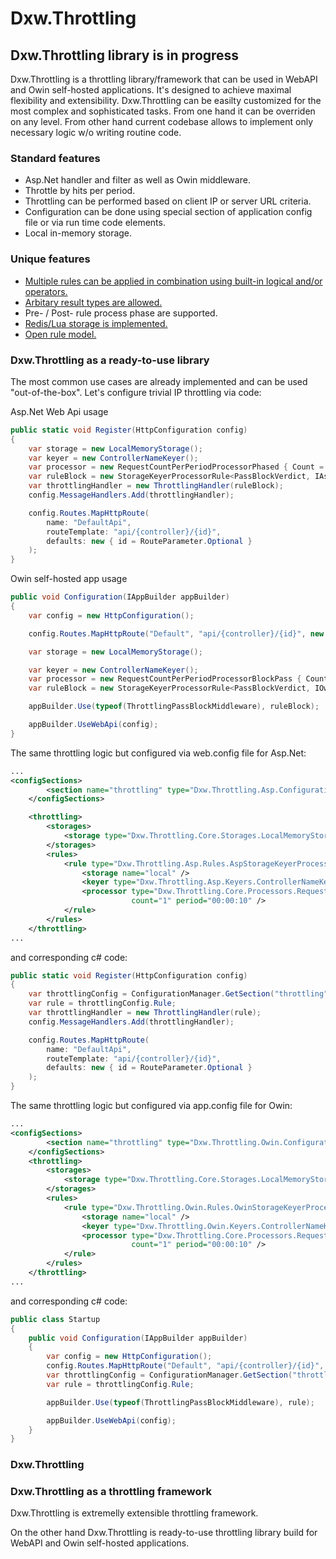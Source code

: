 ﻿# Dxw.Throttling

## Dxw.Throttling library is in progress

Dxw.Throttling is a throttling library/framework that can be used in WebAPI and Owin self-hosted applications.
It's designed to achieve maximal flexibility and extensibility.
Dxw.Throttling can be easilty customized for the most complex and sophisticated tasks.
From one hand it can be overriden on any level.
From other hand current codebase allows to implement only neсessary logic w/o writing routine code.

### Standard features
- Asp.Net handler and filter as well as Owin middleware.
- Throttle by hits per period.
- Throttling can be performed based on client IP or server URL criteria.
- Configuration can be done using special section of application config file or via run time code
elements.
- Local in-memory storage.

### Unique features
- [Multiple rules can be applied in combination using built-in logical and/or operators.](Docs/RuleCombination.md)
- [Arbitary result types are allowed.](Docs/ArbitaryResult.md)
- Pre- / Post- rule process phase are supported.
- [Redis/Lua storage is implemented.](Docs/RedisStorage.md)
- [Open rule model.](Docs/OpenRuleModel.md)

### Dxw.Throttling as a ready-to-use library

The most common use cases are already implemented and can be used "out-of-the-box".
Let's configure trivial IP throttling via code:

Asp.Net Web Api usage
``` cs
public static void Register(HttpConfiguration config)
{
    var storage = new LocalMemoryStorage();
    var keyer = new ControllerNameKeyer();
    var processor = new RequestCountPerPeriodProcessorPhased { Count = 1, Period = TimeSpan.FromSeconds(10) };
    var ruleBlock = new StorageKeyerProcessorRule<PassBlockVerdict, IAspArgs> { Storage = storage, Keyer = keyer, Processor = processor } as IRule;
    var throttlingHandler = new ThrottlingHandler(ruleBlock);
    config.MessageHandlers.Add(throttlingHandler);

    config.Routes.MapHttpRoute(
        name: "DefaultApi",
        routeTemplate: "api/{controller}/{id}",
        defaults: new { id = RouteParameter.Optional }
    );
}
```
Owin self-hosted app usage
``` cs
public void Configuration(IAppBuilder appBuilder)
{
    var config = new HttpConfiguration();

    config.Routes.MapHttpRoute("Default", "api/{controller}/{id}", new { id = RouteParameter.Optional });

    var storage = new LocalMemoryStorage();

    var keyer = new ControllerNameKeyer();
    var processor = new RequestCountPerPeriodProcessorBlockPass { Count = 1, Period = TimeSpan.FromSeconds(15) };
    var ruleBlock = new StorageKeyerProcessorRule<PassBlockVerdict, IOwinArgs> { Storage = storage, Keyer = keyer, Processor = processor };

    appBuilder.Use(typeof(ThrottlingPassBlockMiddleware), ruleBlock);

    appBuilder.UseWebApi(config);
}
```

The same throttling logic but configured via web.config file for Asp.Net:
``` xml
...
<configSections>
        <section name="throttling" type="Dxw.Throttling.Asp.Configuration.PassBlockConfigurationSectionHandler, Dxw.Throttling.Asp"/>
    </configSections>

    <throttling>
        <storages>
            <storage type="Dxw.Throttling.Core.Storages.LocalMemoryStorage, Dxw.Throttling.Core" name="local" />
        </storages>
        <rules>
            <rule type="Dxw.Throttling.Asp.Rules.AspStorageKeyerProcessorRule, Dxw.Throttling.Asp">
                <storage name="local" />
                <keyer type="Dxw.Throttling.Asp.Keyers.ControllerNameKeyer, Dxw.Throttling.Asp" />
                <processor type="Dxw.Throttling.Core.Processors.RequestCountPerPeriodProcessorPhased, Dxw.Throttling.Core" 
                           count="1" period="00:00:10" />
            </rule>
        </rules>
    </throttling>
...
```
and corresponding c# code:
``` cs
public static void Register(HttpConfiguration config)
{
    var throttlingConfig = ConfigurationManager.GetSection("throttling") as Throttling.Core.Configuration.ThrottlingConfiguration<PassBlockVerdict, IAspArgs>;
    var rule = throttlingConfig.Rule;
    var throttlingHandler = new ThrottlingHandler(rule);
    config.MessageHandlers.Add(throttlingHandler);

    config.Routes.MapHttpRoute(
        name: "DefaultApi",
        routeTemplate: "api/{controller}/{id}",
        defaults: new { id = RouteParameter.Optional }
    );
}
```
The same throttling logic but configured via app.config file for Owin:
``` xml
...
<configSections>
        <section name="throttling" type="Dxw.Throttling.Owin.Configuration.PassBlockConfigurationSectionHandler, Dxw.Throttling.Owin"/>
    </configSections>
    <throttling>
        <storages>
            <storage type="Dxw.Throttling.Core.Storages.LocalMemoryStorage, Dxw.Throttling.Core" name="local" />
        </storages>
        <rules>
            <rule type="Dxw.Throttling.Owin.Rules.OwinStorageKeyerProcessorRule, Dxw.Throttling.Owin">
                <storage name="local" />
                <keyer type="Dxw.Throttling.Owin.Keyers.ControllerNameKeyer, Dxw.Throttling.Owin" />
                <processor type="Dxw.Throttling.Core.Processors.RequestCountPerPeriodProcessorPhased, Dxw.Throttling.Core"
                           count="1" period="00:00:10" />
            </rule>
        </rules>
    </throttling>
...
```
and corresponding c# code:
``` cs
public class Startup
{
    public void Configuration(IAppBuilder appBuilder)
    {
        var config = new HttpConfiguration();
        config.Routes.MapHttpRoute("Default", "api/{controller}/{id}", new { id = RouteParameter.Optional });
        var throttlingConfig = ConfigurationManager.GetSection("throttling") as Throttling.Core.Configuration.ThrottlingConfiguration<PassBlockVerdict, IOwinArgs>;
        var rule = throttlingConfig.Rule;

        appBuilder.Use(typeof(ThrottlingPassBlockMiddleware), rule);

        appBuilder.UseWebApi(config);
    }
}
```

### Dxw.Throttling 

### Dxw.Throttling as a throttling framework
Dxw.Throttling is extremelly extensible throttling framework.

On the other hand Dxw.Throttling is ready-to-use throttling library build for WebAPI and Owin self-hosted applications.
